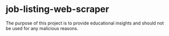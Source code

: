 # job-listing-web-scraper
The purpose of this project is to provide educational insights and should not be used for any malicious reasons.
